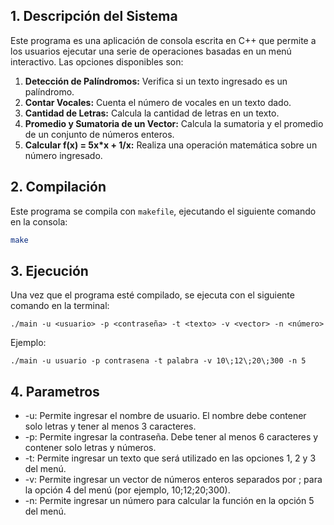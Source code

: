 ## 1. Descripción del Sistema

Este programa es una aplicación de consola escrita en C++ que permite a los usuarios ejecutar una serie de operaciones basadas en un menú interactivo. Las opciones disponibles son:

1. **Detección de Palíndromos:** Verifica si un texto ingresado es un palíndromo.
2. **Contar Vocales:** Cuenta el número de vocales en un texto dado.
3. **Cantidad de Letras:** Calcula la cantidad de letras en un texto.
4. **Promedio y Sumatoria de un Vector:** Calcula la sumatoria y el promedio de un conjunto de números enteros.
5. **Calcular f(x) = 5x*x + 1/x:** Realiza una operación matemática sobre un número ingresado.

## 2. Compilación

Este programa se compila con `makefile`, ejecutando el siguiente comando en la consola:

```bash
make
```


## 3. Ejecución
Una vez que el programa esté compilado, se ejecuta con el siguiente comando en la terminal:
```
./main -u <usuario> -p <contraseña> -t <texto> -v <vector> -n <número>
```
Ejemplo:
```
./main -u usuario -p contrasena -t palabra -v 10\;12\;20\;300 -n 5
```

## 4. Parametros

- -u: Permite ingresar el nombre de usuario. El nombre debe contener solo letras y tener al menos 3 caracteres.
- -p: Permite ingresar la contraseña. Debe tener al menos 6 caracteres y contener solo letras y números.
- -t: Permite ingresar un texto que será utilizado en las opciones 1, 2 y 3 del menú.
- -v: Permite ingresar un vector de números enteros separados por ; para la opción 4 del menú (por ejemplo, 10;12;20;300).
- -n: Permite ingresar un número para calcular la función en la opción 5 del menú.
